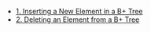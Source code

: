 - [1. Inserting a New Element in a B+ Tree](1__Inserting_a_New_Element_in_a_B+_Tree/readme.md) 
- [2. Deleting an Element from a B+ Tree](2__Deleting_an_Element_from_a_B+_Tree/readme.md) 
